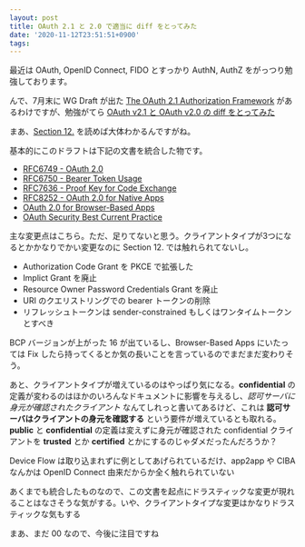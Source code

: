 ```yaml
---
layout: post
title: OAuth 2.1 と 2.0 で適当に diff をとってみた
date: '2020-11-12T23:51:51+0900'
tags:
---
```


最近は OAuth, OpenID Connect, FIDO とすっかり AuthN, AuthZ をがっつり勉強しております。

んで、7月末に WG Draft が出た [The OAuth 2\.1 Authorization Framework](https://tools.ietf.org/html/draft-ietf-oauth-v2-1) があるわけですが、勉強がてら [OAuth v2\.1 と OAuth v2\.0 の diff をとってみた](https://gist.github.com/pinzolo/732c3fe3c0c1a0ae0fefc47bac40791d)

まあ、[Section 12.](https://tools.ietf.org/html/draft-ietf-oauth-v2-1-00#section-12) を読めば大体わかるんですがね。

基本的にこのドラフトは下記の文書を統合した物です。

* [RFC6749 - OAuth 2.0](https://tools.ietf.org/html/rfc6749)
* [RFC6750 - Bearer Token Usage](https://tools.ietf.org/html/rfc6750)
* [RFC7636 - Proof Key for Code Exchange ](https://tools.ietf.org/html/rfc7636)
* [RFC8252 - OAuth 2.0 for Native Apps](https://tools.ietf.org/html/rfc8252)
* [OAuth 2.0 for Browser-Based Apps](https://tools.ietf.org/html/draft-ietf-oauth-browser-based-apps-06)
* [OAuth Security Best Current Practice](https://tools.ietf.org/html/draft-ietf-oauth-security-topics-15)

主な変更点はこちら。ただ、足りてないと思う。クライアントタイプが3つになるとかかなりでかい変更なのに Section 12. では触れられてないし。

* Authorization Code Grant を PKCE で拡張した
* Implict Grant を廃止
* Resource Owner Password Credentials Grant を廃止
* URI のクエリストリングでの bearer トークンの削除
* リフレッシュトークンは sender-constrained もしくはワンタイムトークンとすべき

BCP バージョンが上がった 16 が出ているし、Browser-Based Apps にいたっては Fix したら持ってくるとか気の長いことを言っているのでまだまだ変わりそう。

あと、クライアントタイプが増えているのはやっぱり気になる。__confidential__ の定義が変わるのはほかのいろんなドキュメントに影響を与えるし、_認可サーバに身元が確認されたクライアント_ なんてしれっと書いてあるけど、これは __認可サーバはクライアントの身元を確認する__ という要件が増えているとも取れる。__public__ と __confidential__ の定義は変えずに身元が確認された confidential クライアントを __trusted__ とか __certified__ とかにするのじゃダメだったんだろうか？

Device Flow は取り込まれずに例としてあげられているだけ、app2app や CIBA なんかは OpenID Connect 由来だからか全く触れられていない

あくまでも統合したものなので、この文書を起点にドラスティックな変更が現れることはなさそうな気がする。いや、クライアントタイプな変更はかなりドラスティックな気もする

まあ、まだ 00 なので、今後に注目ですね
